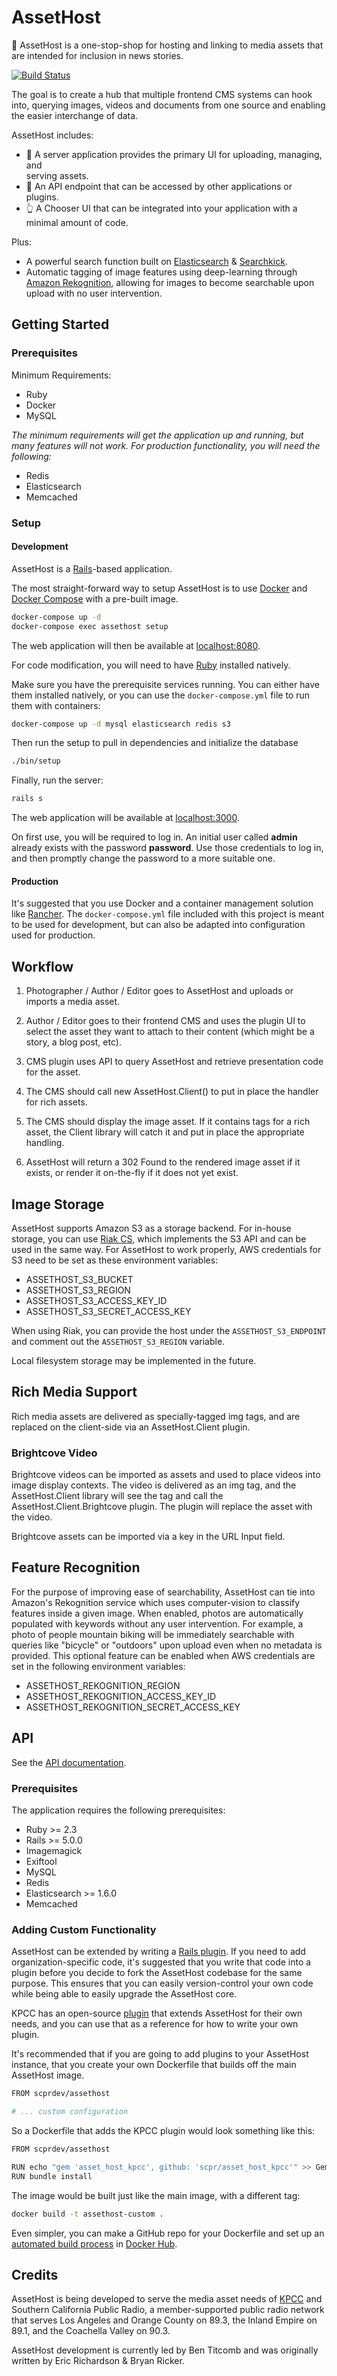 AssetHost
=========

📸 AssetHost is a one-stop-shop for hosting and linking to media assets that are intended for inclusion in news stories.

[![Build Status](https://travis-ci.org/SCPR/AssetHost.png)](https://travis-ci.org/SCPR/AssetHost)

The goal is to create a hub that multiple frontend CMS systems can hook into, querying images, videos and documents from one source and enabling the easier interchange of data.

AssetHost includes:

- 💽 A server application provides the primary UI for uploading, managing, and  
serving assets.
- 🔌 An API endpoint that can be accessed by other applications or plugins.
- 👆 A Chooser UI that can be integrated into your application with a minimal amount of code.

Plus:

- A powerful search function built on [Elasticsearch](https://www.elastic.co/products/elasticsearch) & [Searchkick](https://github.com/ankane/searchkick).
- Automatic tagging of image features using deep-learning through [Amazon Rekognition](https://aws.amazon.com/rekognition/), allowing for images to become searchable upon upload with no user intervention.


## Getting Started

### Prerequisites

Minimum Requirements:

- Ruby
- Docker
- MySQL

*The minimum requirements will get the application up and running, but many features will not work.  For production functionality, you will need the following:*

- Redis
- Elasticsearch
- Memcached

### Setup

#### Development

AssetHost is a [Rails](http://rubyonrails.org/)-based application.

The most straight-forward way to setup AssetHost is to use [Docker](https://www.docker.com/) and [Docker Compose](https://docs.docker.com/compose/) with a pre-built image.

```sh
docker-compose up -d
docker-compose exec assethost setup
```

The web application will then be available at [localhost:8080](http://localhost:8080).

For code modification, you will need to have [Ruby](https://ruby-lang.org) installed natively.

Make sure you have the prerequisite services running.  You can either have them installed natively, or you can use the `docker-compose.yml` file to run them with containers:

```sh
docker-compose up -d mysql elasticsearch redis s3
```

Then run the setup to pull in dependencies and initialize the database

```sh
./bin/setup
```

Finally, run the server:

```sh
rails s
```

The web application will be available at [localhost:3000](http://localhost:3000).

On first use, you will be required to log in.  An initial user called **admin** already exists with the password **password**.  Use those credentials to log in, and then promptly change the password to a more suitable one.


#### Production

It's suggested that you use Docker and a container management solution like [Rancher](https://rancher.com/).  The `docker-compose.yml` file included with this project is meant to be used for development, but can also be adapted into configuration used for production.


## Workflow

1. Photographer / Author / Editor goes to AssetHost and uploads or imports a media asset.

2. Author / Editor goes to their frontend CMS and uses the plugin UI to select the asset they want to attach to their content (which might be a story, a blog post, etc).

3. CMS plugin uses API to query AssetHost and retrieve presentation code for the asset.  

4. The CMS should call new AssetHost.Client() to put in place the handler for rich assets.

4. The CMS should display the image asset.  If it contains tags for a rich asset, the Client library will catch it and put in place the appropriate handling.

5. AssetHost will return a 302 Found to the rendered image asset if it exists, or render it on-the-fly if it does not yet exist.


## Image Storage

AssetHost supports Amazon S3 as a storage backend.  For in-house storage, you can use [Riak CS](https://github.com/basho/riak_cs), which implements the S3 API and can be used in the same way.  For AssetHost to work properly, AWS credentials for S3 need to be set as these environment variables:

- ASSETHOST_S3_BUCKET
- ASSETHOST_S3_REGION
- ASSETHOST_S3_ACCESS_KEY_ID
- ASSETHOST_S3_SECRET_ACCESS_KEY

When using Riak, you can provide the host under the `ASSETHOST_S3_ENDPOINT` and comment out the `ASSETHOST_S3_REGION` variable.

Local filesystem storage may be implemented in the future.


## Rich Media Support

Rich media assets are delivered as specially-tagged img tags, and are replaced on the client-side via an AssetHost.Client plugin.

### Brightcove Video

Brightcove videos can be imported as assets and used to place videos into image display contexts. The video is delivered as an img tag, and the AssetHost.Client library will see the tag and call the AssetHost.Client.Brightcove plugin. The plugin will replace the asset with the video.

Brightcove assets can be imported via a key in the URL Input field.

## Feature Recognition

For the purpose of improving ease of searchability, AssetHost can tie into Amazon's Rekognition service which uses computer-vision to classify features inside a given image.  When enabled, photos are automatically populated with keywords without any user intervention.  For example, a photo of people mountain biking will be immediately searchable with queries like "bicycle" or "outdoors" upon upload even when no metadata is provided.  This optional feature can be enabled when AWS credentials are set in the following environment variables:

- ASSETHOST_REKOGNITION_REGION
- ASSETHOST_REKOGNITION_ACCESS_KEY_ID
- ASSETHOST_REKOGNITION_SECRET_ACCESS_KEY


## API

See the [API documentation](https://github.com/SCPR/AssetHost/blob/master/API.md).


### Prerequisites

The application requires the following prerequisites:

- Ruby >= 2.3
- Rails >= 5.0.0
- Imagemagick
- Exiftool
- MySQL
- Redis
- Elasticsearch >= 1.6.0
- Memcached


### Adding Custom Functionality

AssetHost can be extended by writing a [Rails plugin](http://guides.rubyonrails.org/plugins.html).  If you need to add organization-specific code, it's suggested that you write that code into a plugin before you decide to fork the AssetHost codebase for the same purpose.  This ensures that you can easily version-control your own code while being able to easily upgrade the AssetHost core.

KPCC has an open-source [plugin](https://github.com/SCPR/asset_host_kpcc) that extends AssetHost for their own needs, and you can use that as a reference for how to write your own plugin.

It's recommended that if you are going to add plugins to your AssetHost instance, that you create your own Dockerfile that builds off the main AssetHost image.

```sh
FROM scprdev/assethost

# ... custom configuration
```

So a Dockerfile that adds the KPCC plugin would look something like this:

```sh
FROM scprdev/assethost

RUN echo "gem 'asset_host_kpcc', github: 'scpr/asset_host_kpcc'" >> Gemfile
RUN bundle install
```

The image would be built just like the main image, with a different tag:

```sh
docker build -t assethost-custom .
```

Even simpler, you can make a GitHub repo for your Dockerfile and set up an [automated build process](https://docs.docker.com/docker-hub/builds/) in [Docker Hub](https://hub.docker.com/).


## Credits

AssetHost is being developed to serve the media asset needs of [KPCC](https://scpr.org) and Southern California Public Radio, a member-supported public radio network that serves Los Angeles and Orange County on 89.3, the Inland Empire on 89.1, and the Coachella Valley on 90.3.

AssetHost development is currently led by Ben Titcomb and was originally written by Eric Richardson & Bryan Ricker.

